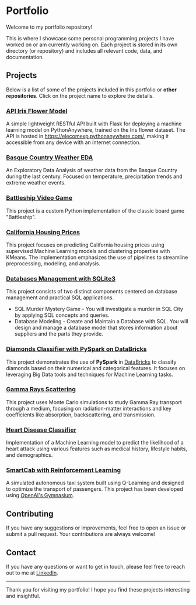 # Portfolio

Welcome to my portfolio repository!

This is where I showcase some personal programming projects I have worked on or am currently working on. Each project is stored in its own directory (or repository) and includes all relevant code, data, and documentation.

## Projects

Below is a list of some of the projects included in this portfolio or **other repositories**. Click on the project name to explore the details.

### [API Iris Flower Model](https://github.com/elecomexp/api_iris_model)

A simple lightweight RESTful API built with Flask for deploying a machine learning model on PythonAnywhere, trained on the Iris flower dataset. The API is hosted in https://elecomexp.pythonanywhere.com/, making it accessible from any device with an internet connection.

### [Basque Country Weather EDA](./basque_country_weather_eda)

An Exploratory Data Analysis of weather data from the Basque Country during the last century. Focused on temperature, precipitation trends and extreme weather events.

### [Battleship Video Game](./battleship_videogame)

This project is a custom Python implementation of the classic board game "Battleship".

### [California Housing Prices](./california_housing_prices)

This project focuses on predicting California housing prices using supervised Machine Learning models and clustering properties with KMeans. The implementation emphasizes the use of pipelines to streamline preprocessing, modeling, and analysis.

### [Databases Management with SQLite3](./databases_sql)

This project consists of two distinct components centered on database management and practical SQL applications.

* SQL Murder Mystery Game - You will investigate a murder in SQL City by applying SQL concepts and queries.
* Database Modeling - Create and Maintain a Database with SQL. You will design and manage a database model that stores information about suppliers and the parts they provide.

### [Diamonds Classifier with PySpark on DataBricks](./diamonds_big_data_pyspark/)

This project demonstrates the use of **PySpark** in [DataBricks](https://www.databricks.com/) to classify diamonds based on their numerical and categorical features. It focuses on leveraging Big Data tools and techniques for Machine Learning tasks.

### [Gamma Rays Scattering](https://github.com/elecomexp/gamma_rays_scattering)

This project uses Monte Carlo simulations to study Gamma Ray transport through a medium, focusing on radiation-matter interactions and key coefficients like absorption, backscattering, and transmission.

### [Heart Disease Classifier](./heart_disease_classifier)

Implementation of a Machine Learning model to predict the likelihood of a heart attack using various features such as medical history, lifestyle habits, and demographics.

### [SmartCab with Reinforcement Learning](./smartcab_reinforcement_learning/)

A simulated autonomous taxi system built using Q-Learning and designed to optimize the transport of passengers. This project has been developed using [OpenAI's Gymnasium](https://gymnasium.farama.org/index.html).

## Contributing

If you have any suggestions or improvements, feel free to open an issue or submit a pull request. Your contributions are always welcome!

## Contact

If you have any questions or want to get in touch, please feel free to reach out to me at [LinkedIn](https://www.linkedin.com/in/landercombarroexposito/).

---

Thank you for visiting my portfolio! I hope you find these projects interesting and insightful.
